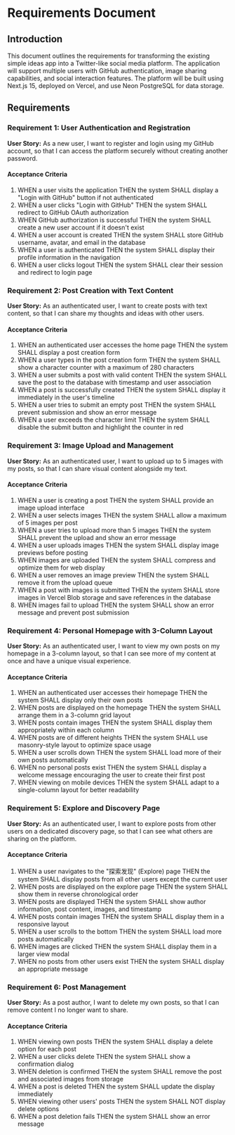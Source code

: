 # Requirements Document

## Introduction

This document outlines the requirements for transforming the existing simple ideas app into a Twitter-like social media platform. The application will support multiple users with GitHub authentication, image sharing capabilities, and social interaction features. The platform will be built using Next.js 15, deployed on Vercel, and use Neon PostgreSQL for data storage.

## Requirements

### Requirement 1: User Authentication and Registration

**User Story:** As a new user, I want to register and login using my GitHub account, so that I can access the platform securely without creating another password.

#### Acceptance Criteria

1. WHEN a user visits the application THEN the system SHALL display a "Login with GitHub" button if not authenticated
2. WHEN a user clicks "Login with GitHub" THEN the system SHALL redirect to GitHub OAuth authorization
3. WHEN GitHub authorization is successful THEN the system SHALL create a new user account if it doesn't exist
4. WHEN a user account is created THEN the system SHALL store GitHub username, avatar, and email in the database
5. WHEN a user is authenticated THEN the system SHALL display their profile information in the navigation
6. WHEN a user clicks logout THEN the system SHALL clear their session and redirect to login page

### Requirement 2: Post Creation with Text Content

**User Story:** As an authenticated user, I want to create posts with text content, so that I can share my thoughts and ideas with other users.

#### Acceptance Criteria

1. WHEN an authenticated user accesses the home page THEN the system SHALL display a post creation form
2. WHEN a user types in the post creation form THEN the system SHALL show a character counter with a maximum of 280 characters
3. WHEN a user submits a post with valid content THEN the system SHALL save the post to the database with timestamp and user association
4. WHEN a post is successfully created THEN the system SHALL display it immediately in the user's timeline
5. WHEN a user tries to submit an empty post THEN the system SHALL prevent submission and show an error message
6. WHEN a user exceeds the character limit THEN the system SHALL disable the submit button and highlight the counter in red

### Requirement 3: Image Upload and Management

**User Story:** As an authenticated user, I want to upload up to 5 images with my posts, so that I can share visual content alongside my text.

#### Acceptance Criteria

1. WHEN a user is creating a post THEN the system SHALL provide an image upload interface
2. WHEN a user selects images THEN the system SHALL allow a maximum of 5 images per post
3. WHEN a user tries to upload more than 5 images THEN the system SHALL prevent the upload and show an error message
4. WHEN a user uploads images THEN the system SHALL display image previews before posting
5. WHEN images are uploaded THEN the system SHALL compress and optimize them for web display
6. WHEN a user removes an image preview THEN the system SHALL remove it from the upload queue
7. WHEN a post with images is submitted THEN the system SHALL store images in Vercel Blob storage and save references in the database
8. WHEN images fail to upload THEN the system SHALL show an error message and prevent post submission

### Requirement 4: Personal Homepage with 3-Column Layout

**User Story:** As an authenticated user, I want to view my own posts on my homepage in a 3-column layout, so that I can see more of my content at once and have a unique visual experience.

#### Acceptance Criteria

1. WHEN an authenticated user accesses their homepage THEN the system SHALL display only their own posts
2. WHEN posts are displayed on the homepage THEN the system SHALL arrange them in a 3-column grid layout
3. WHEN posts contain images THEN the system SHALL display them appropriately within each column
4. WHEN posts are of different heights THEN the system SHALL use masonry-style layout to optimize space usage
5. WHEN a user scrolls down THEN the system SHALL load more of their own posts automatically
6. WHEN no personal posts exist THEN the system SHALL display a welcome message encouraging the user to create their first post
7. WHEN viewing on mobile devices THEN the system SHALL adapt to a single-column layout for better readability

### Requirement 5: Explore and Discovery Page

**User Story:** As an authenticated user, I want to explore posts from other users on a dedicated discovery page, so that I can see what others are sharing on the platform.

#### Acceptance Criteria

1. WHEN a user navigates to the "探索发现" (Explore) page THEN the system SHALL display posts from all other users except the current user
2. WHEN posts are displayed on the explore page THEN the system SHALL show them in reverse chronological order
3. WHEN posts are displayed THEN the system SHALL show author information, post content, images, and timestamp
4. WHEN posts contain images THEN the system SHALL display them in a responsive layout
5. WHEN a user scrolls to the bottom THEN the system SHALL load more posts automatically
6. WHEN images are clicked THEN the system SHALL display them in a larger view modal
7. WHEN no posts from other users exist THEN the system SHALL display an appropriate message

### Requirement 6: Post Management

**User Story:** As a post author, I want to delete my own posts, so that I can remove content I no longer want to share.

#### Acceptance Criteria

1. WHEN viewing own posts THEN the system SHALL display a delete option for each post
2. WHEN a user clicks delete THEN the system SHALL show a confirmation dialog
3. WHEN deletion is confirmed THEN the system SHALL remove the post and associated images from storage
4. WHEN a post is deleted THEN the system SHALL update the display immediately
5. WHEN viewing other users' posts THEN the system SHALL NOT display delete options
6. WHEN a post deletion fails THEN the system SHALL show an error message
